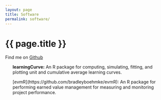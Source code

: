 ```yaml
---
layout: page
title: Software
permalink: software/
---
```


<h1 class="post-title">{{ page.title }}</h1>

Find me on [Github](https://github.com/bradleyboehmke)

<ul>
<p>
<b>learningCurve:</b> An R package for computing, simulating, fitting, and plotting unit and cumulative average learning curves. <a href="https://github.com/bradleyboehmke/learningCurve" style="color:#303030;"><i class="fa fa-github" style="font-size:1em"></i></a>
</p>
<p>
[evmR](https://github.com/bradleyboehmke/evmR): An R package for performing earned value management for measuring and monitoring project performance. <i class="fa fa-github" style="font-size:1em"></i>
</p>
</ul>
